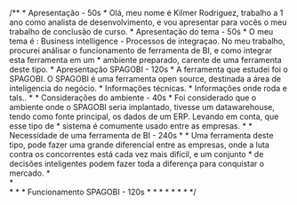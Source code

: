 /**
                 * Apresentação - 50s
                 * Olá, meu nome é Kilmer Rodriguez, trabalho a 1 ano como analista de desenvolvimento, e vou apresentar para vocês o meu trabalho de conclusão de curso.
                 * Apresentação do tema - 50s
                 * O meu tema é : Business intelligence - Processos de integraçao. No meu trabalho, procurei análisar o funcionamento de ferramenta de BI, e como integrar esta ferramenta em um
                 * ambiente preparado, carente de uma ferramenta deste tipo. 
                 * Apresentação SPAGOBI - 120s
                 * A ferramenta que estudei foi o SPAGOBI. O SPAGOBI é uma ferramenta open source, destinada a área de inteligencia do negócio.
                 * Informações técnicas.
                 * Informações onde roda e tals..
                 * 
                 * Considerações do ambiente - 40s
                 * Foi considerado que o ambiente onde o SPAGOBI seria implantado, tivesse um datawarehouse, tendo como fonte principal, os dados de um ERP. Levando em conta, que esse tipo de
                 * sistema é comumente usado entre as empresas.
                 * 
                 * Necessidade de uma ferramenta de BI - 240s
                 * 
                 *  Uma ferramenta deste tipo, pode fazer uma grande diferencial entre as empresas, onde a luta contra os concorrentes está cada vez mais difícil, e um conjunto
                 *  de decisões inteligentes podem fazer toda a diferença para conquistar o mercado.
                 *  
                 *  
                 * 
                 * 
                 * Funcionamento SPAGOBI - 120s
                 * 
                 * 
                 * 
                 * 
                 * 
                 * 
                 * */
